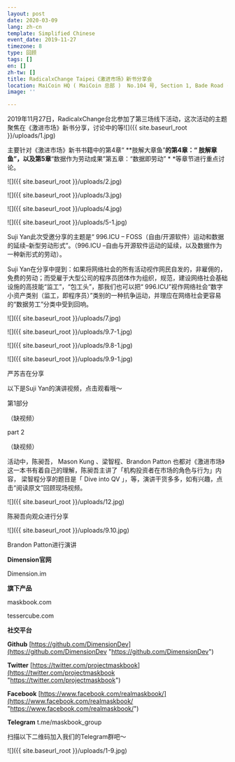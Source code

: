 ```yaml
---
layout: post
date: 2020-03-09
lang: zh-cn
template: Simplified Chinese
event_date: 2019-11-27
timezone: 8
type: 回顾
tags: []
en: []
zh-tw: []
title: RadicalxChange Taipei《激进市场》新书分享会
location: MaiCoin HQ ( MaiCoin 总部 )  No.104 号, Section 1, Bade Road · Zhongzheng District
image: ''

---
```

2019年11月27日，RadicalxChange台北参加了第三场线下活动，这次活动的主题聚焦在《激进市场》新书分享，讨论中的等![]({{ site.baseurl_root }}/uploads/1.jpg)

主要针对《激进市场》新书书籍中的第4章“ **肢解大章鱼”**的第4章：“ **肢解章鱼”**，以及第5章**“数据作为劳动成果”第五章：“数据即劳动” * *等章节进行重点讨论。

![]({{ site.baseurl_root }}/uploads/2.jpg)

![]({{ site.baseurl_root }}/uploads/3.jpg)

![]({{ site.baseurl_root }}/uploads/4.jpg)

![]({{ site.baseurl_root }}/uploads/5-1.jpg)

Suji Yan此次受邀分享的主题是“ 996.ICU – FOSS（自由/开源软件）运动和数据的延续–新型劳动形式”。（996.ICU –自由与开源软件运动的延续，以及数据作为一种新形式的劳动）。

Suji Yan在分享中提到：如果将网络社会的所有活动视作网民自发的，非雇佣的，免费的劳动；而受雇于大型公司的程序员团体作为组织，规范，建设网络社会基础设施的高技能“监工”，“包工头”，那我们也可以把“ 996.ICU”视作网络社会“数字小资产类别（监工，即程序员）”类别的一种抗争运动，并理应在网络社会更容易的“数据劳工”分类中受到回响。

![]({{ site.baseurl_root }}/uploads/7.jpg)

![]({{ site.baseurl_root }}/uploads/9.7-1.jpg)

![]({{ site.baseurl_root }}/uploads/9.8-1.jpg)

![]({{ site.baseurl_root }}/uploads/9.9-1.jpg)

严苏吉在分享

以下是Suji Yan的演讲视频，点击观看哦〜

第1部分

（缺视频）

part 2

（缺视频）

活动中，陈昶吾， Mason Kung 、梁智程、Brandon Patton 也都对《激进市场》这一本书有着自己的理解，陈昶吾主讲了「机构投资者在市场的角色与行为」内容， 梁智程分享的题目是「 Dive into QV 」，等，演讲干货多多，如有兴趣，点击“阅读原文”回顾现场视频。

![]({{ site.baseurl_root }}/uploads/12.jpg)

陈昶吾向观众进行分享

![]({{ site.baseurl_root }}/uploads/9.10.jpg)

Brandon Patton进行演讲

**Dimension官网**

Dimension.im

**旗下产品**

maskbook.com

tessercube.com

**社交平台**

**Github** [https://github.com/DimensionDev](https://github.com/DimensionDev "https://github.com/DimensionDev")

**Twitter** [https://twitter.com/projectmaskbook](https://twitter.com/projectmaskbook "https://twitter.com/projectmaskbook")

**Facebook** [https://www.facebook.com/realmaskbook/](https://www.facebook.com/realmaskbook/ "https://www.facebook.com/realmaskbook/")

**Telegram** t.me/maskbook_group

扫描以下二维码加入我们的Telegram群吧～

![]({{ site.baseurl_root }}/uploads/1-9.jpg)